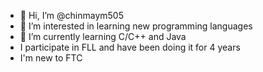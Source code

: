 - 👋 Hi, I’m @chinmaym505
- 👀 I’m interested in learning new programming languages
- 🌱 I’m currently learning C/C++ and Java
- I participate in FLL and have been doing it for 4 years
- I'm new to FTC
<!---
chinmaym505/chinmaym505 is a ✨ special ✨ repository because its `README.md` (this file) appears on your GitHub profile.
You can click the Preview link to take a look at your changes.
--->
